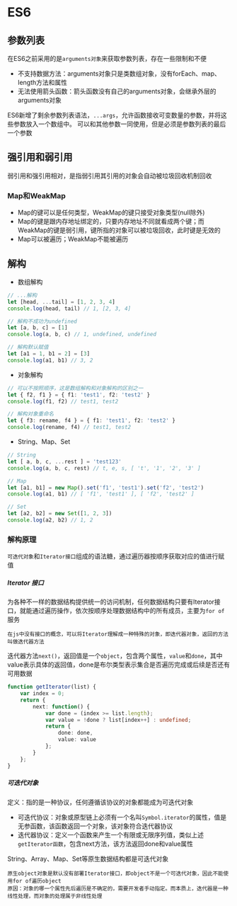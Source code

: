 # ES6
## 参数列表
在ES6之前采用的是`arguments对象`来获取参数列表，存在一些限制和不便

- 不支持数据方法：arguments对象只是类数组对象，没有forEach、map、length方法和属性
- 无法使用箭头函数：箭头函数没有自己的arguments对象，会继承外层的arguments对象

ES6新增了剩余参数列表语法，`...args`，允许函数接收可变数量的参数，并将这些参数放入一个数组中。
可以和其他参数一同使用，但是必须是参数列表的最后一个参数

## 强引用和弱引用
弱引用和强引用相对，是指弱引用其引用的对象会自动被垃圾回收机制回收

### Map和WeakMap

- Map的键可以是任何类型，WeakMap的键只接受对象类型(null除外)
- Map的键是跟内存地址绑定的，只要内存地址不同就看成两个键；而WeakMap的键是弱引用，键所指的对象可以被垃圾回收，此时键是无效的
- Map可以被遍历；WeakMap不能被遍历

## 解构

- 数组解构
```typescript
// ...解构
let [head, ...tail] = [1, 2, 3, 4]
console.log(head, tail) // 1, [2, 3, 4]

// 解构不成功为undefined
let [a, b, c] = [1]
console.log(a, b, c) // 1, undefined, undefined

// 解构默认赋值
let [a1 = 1, b1 = 2] = [3]
console.log(a1, b1) // 3, 2
```
- 对象解构
```typescript
// 可以不按照顺序，这是数组解构和对象解构的区别之一
let { f2, f1 } = { f1: 'test1', f2: 'test2' }
console.log(f1, f2) // test1, test2

// 解构对象重命名
let { f3: rename, f4 } = { f1: 'test1', f2: 'test2' }
console.log(rename, f4) // test1, test2
```
- String、Map、Set
```typescript
// String
let [ a, b, c, ...rest ] = 'test123'
console.log(a, b, c, rest) // t, e, s, [ 't', '1', '2', '3' ]

// Map
let [a1, b1] = new Map().set('f1', 'test1').set('f2', 'test2')
console.log(a1, b1) // [ 'f1', 'test1' ], [ 'f2', 'test2' ]

// Set
let [a2, b2] = new Set([1, 2, 3])
console.log(a2, b2) // 1, 2
```

### 解构原理
`可迭代对象`和`Iterator接口`组成的语法糖，通过遍历器按顺序获取对应的值进行赋值

##### Iterator 接口
为各种不一样的数据结构提供统一的访问机制，任何数据结构只要有Iterator接口，就能通过遍历操作，依次按顺序处理数据结构中的所有成员，主要为`for of`服务

    在js中没有接口的概念，可以将Iterator理解成一种特殊的对象，即迭代器对象，返回的方法叫做迭代器方法

迭代器方法`next()`，返回值是一个`object`，包含两个属性，`value`和`done`，其中value表示具体的返回值，done是布尔类型表示集合是否遍历完成或后续是否还有可用数据
```typescript
function getIterator(list) {
    var index = 0;
    return {
        next: function() {
            var done = (index >= list.length);
            var value = !done ? list[index++] : undefined;
            return {
                done: done,
                value: value
            };
        }
    };
}
```

##### 可迭代对象
定义：指的是一种协议，任何遵循该协议的对象都能成为可迭代对象

- 可迭代协议：对象或原型链上必须有一个名叫`Symbol.iterator`的属性，值是无参函数，该函数返回一个对象，该对象符合迭代器协议
- 迭代器协议：定义一个函数来产生一个有限或无限序列值，类似上述`getIterator函数`，包含next方法，该方法返回done和value属性

String、Array、Map、Set等原生数据结构都是可迭代对象

    原生object对象是默认没有部署Iterator接口，即object不是一个可迭代对象，因此不能使用for of遍历object
    原因：对象的哪一个属性先后遍历是不确定的，需要开发者手动指定。而本质上，迭代器是一种线性处理，而对象的处理属于非线性处理